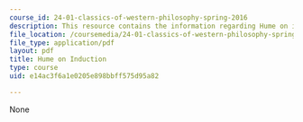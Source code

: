 ```yaml
---
course_id: 24-01-classics-of-western-philosophy-spring-2016
description: This resource contains the information regarding Hume on induction.
file_location: /coursemedia/24-01-classics-of-western-philosophy-spring-2016/e14ac3f6a1e0205e898bbff575d95a82_MIT24_01S16_SES16.pdf
file_type: application/pdf
layout: pdf
title: Hume on Induction
type: course
uid: e14ac3f6a1e0205e898bbff575d95a82

---
```

None